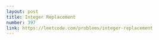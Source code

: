 ```yaml
---
layout: post
title: Integer Replacement
number: 397
link: https://leetcode.com/problems/integer-replacement
---
```

